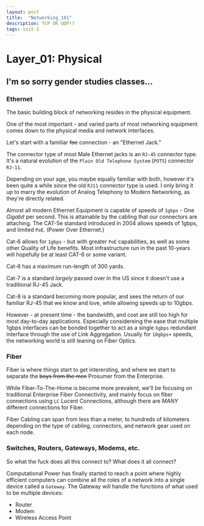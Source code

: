 ```yaml
---
layout: post
title:  "Networking_101"
description: TCP OR UDP!?
tags: init-1
---
```



# Layer_01: Physical
## I'm so sorry gender studies classes...

### Ethernet
The basic building block of networking resides in the physical equipment.

One of the most important - and varied parts of most networking equipment comes down to the physical media and network interfaces.

Let's start with a familiar ~~foe~~ connection - an "Ethernet Jack."

The connector type of most Male Ethernet jacks is an `RJ-45` connector type. It's a natural evolution of the `Plain Old Telephone System` (`POTS`) connector `RJ-11`.

Depending on your age, you maybe equally familiar with both, however it's been quite a while since the old `RJ11` connector type is used. I only bring it up to marry the evolution of Analog Telephony to Modern Networking, as they're directly related.

Almost all modern Ethernet Equipment is capable of speeds of `1gbps` - One _Gigabit_ per second. This is attainable by the cabling that our connectors are attaching. The CAT-5e standard introduced in 2004 allows speeds of 1gbps, and limited `PoE`. (Power Over Ethernet.)

Cat-6 allows for `1gbps` - but with greater `PoE` capabilities, as well as some other Quality of Life benefits. Most infrastructure run in the past 10-years will hopefully be at least CAT-6 or some variant.

Cat-6 has a maximum run-length of 300 yards.

Cat-7 is a standard _largely_ passed over in the US since it doesn't use a traditional RJ-45 Jack.

Cat-8 is a standard becoming more popular, and sees the return of our familiar RJ-45 that we know and love, while allowing speeds up to 10gbps.

However - at present time - the bandwidth, and cost are still too high for most day-to-day applications. Especially considereing the ease that multiple 1gbps interfaces can be bonded together to act as a single `Xgbps` redundant interface through the use of Link Aggregation. Usually for `10gbps+` speeds, the networking world is still leaning on Fiber Optics.

### Fiber
Fiber is where things start to get interersting, and where we start to separate the ~~boys from the men~~ Prosumer from the Enterprise.

While Fiber-To-The-Home is become more prevalent, we'll be focusing on traditional Enterprise Fiber Connectivity, and mainly focus on fiber connections using `LC` Lucent Connections, although there are _MANY_ different connections for Fiber.

Fiber Cabling can span from less than a meter, to hundreds of kilometers depending on the type of cabling, connectors, and network gear used on each node.

### Switches, Routers, Gateways, Modems, etc.

So what the fuck does all this connect to? What does it all connect?

Computational Power has finally started to reach a point where highly efficient computers can combine all the roles of a network into a single device called a `Gateway`. The Gateway will handle the functions of what used to be multiple devices:

* Router
* Modem
* Wireless Access Point


